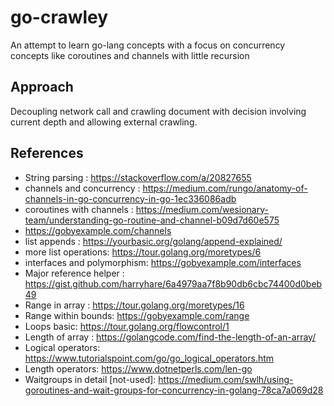 # go-crawley
An attempt to learn go-lang concepts with a focus on concurrency concepts like coroutines and channels with little recursion

## Approach
Decoupling network call and crawling document with decision involving current depth and allowing external crawling.

## References
- String parsing : https://stackoverflow.com/a/20827655
- channels and concurrency : https://medium.com/rungo/anatomy-of-channels-in-go-concurrency-in-go-1ec336086adb
- coroutines with channels : https://medium.com/wesionary-team/understanding-go-routine-and-channel-b09d7d60e575
- https://gobyexample.com/channels
- list appends : https://yourbasic.org/golang/append-explained/
- more list operations: https://tour.golang.org/moretypes/6
- interfaces and polymorphism: https://gobyexample.com/interfaces
- Major reference helper : https://gist.github.com/harryhare/6a4979aa7f8b90db6cbc74400d0beb49
- Range in array : https://tour.golang.org/moretypes/16
- Range within bounds: https://gobyexample.com/range
- Loops basic: https://tour.golang.org/flowcontrol/1
- Length of array : https://golangcode.com/find-the-length-of-an-array/
- Logical operators: https://www.tutorialspoint.com/go/go_logical_operators.htm
- Length operators: https://www.dotnetperls.com/len-go
- Waitgroups in detail [not-used]: https://medium.com/swlh/using-goroutines-and-wait-groups-for-concurrency-in-golang-78ca7a069d28
